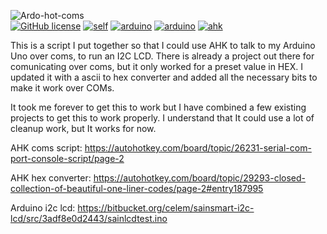 ![Ardo-hot-coms](https://user-images.githubusercontent.com/50764330/141024594-e7e76aba-2ec8-4e97-9a3a-ca5f582bf86e.png)
<br />
[![GitHub license](https://img.shields.io/github/license/VexisMorlock/Ardo-hot-coms)](https://github.com/VexisMorlock/Ardo-hot-coms/blob/main/LICENSE)
[![self](https://img.shields.io/badge/Ardo--hot--coms-0.401-purple)](https://github.com/VexisMorlock/Ardo-hot-coms)
[![arduino](https://img.shields.io/badge/Arduino--uno-rev--3-purple)](https://store.arduino.cc/products/arduino-uno-rev3)
[![arduino](https://img.shields.io/badge/Arduino--uno-rev--3-purple)](https://store.arduino.cc/products/arduino-uno-rev3)
[![ahk](https://img.shields.io/badge/AutoHotKey-v1.1.33.1-9cf)](https://www.autohotkey.com/)



This is a script I put together so that I could use AHK to talk to my Arduino Uno over coms, to run an I2C LCD. There is already a project out there for comunicating over coms, but it only worked for a preset value in HEX. I updated it with a ascii to hex converter and added all the necessary bits to make it work over COMs.

It took me forever to get this to work but I have combined a few existing projects to get this to work properly. I understand that It could use a lot of cleanup work, but It works for now.

AHK coms script:
https://autohotkey.com/board/topic/26231-serial-com-port-console-script/page-2

AHK hex converter:
https://autohotkey.com/board/topic/29293-closed-collection-of-beautiful-one-liner-codes/page-2#entry187995

Arduino i2c lcd:
https://bitbucket.org/celem/sainsmart-i2c-lcd/src/3adf8e0d2443/sainlcdtest.ino
